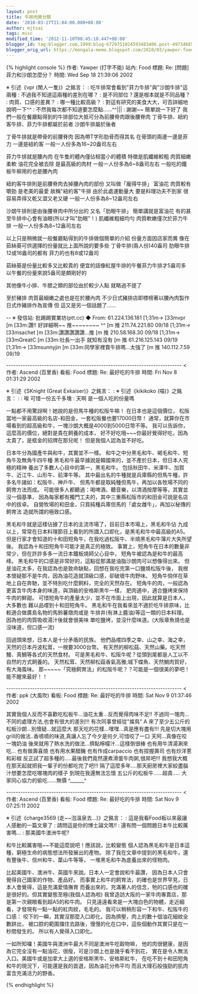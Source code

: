 ```yaml
---
layout: post
title: 牛排肉質分類
date: '2010-03-27T21:04:00.000+08:00'
author: mjtsai
tags: misc
modified_time: '2012-11-10T08:45:10.447+08:00'
blogger_id: tag:blogger.com,1999:blog-6729751024593483406.post-497346656228965240
blogger_orig_url: https://mongala-memo.blogspot.com/2010/03/yawper-food-re-wed-sep-18-213906-2002.html
---
```


<!--more-->

{% highlight console %}
作者: Yawper (打字不能) 站內: Food
標題: Re: [問題] 菲力和沙朗怎麼分？
時間: Wed Sep 18 21:39:06 2002

※ 引述《vpr (閒人一隻)》之銘言：
: 吃牛排常會看到"菲力牛排"與"沙朗牛排"這兩種
: 不過我不知道這兩種的差別在哪？
: 是不同部位？還是根本就是不同品種？
: 肉質、口感的差異？
: 哪一種比較高級？
: 對這有研究的美食大大，可否詳細地說明一下^^
: 不然我每次都不知道要怎麼點......^^|||
: 謝謝~~ 
簡單說一下好了
我們一般在餐廳點得到的牛排部位大抵可分為前腰脊肉跟後腰脊肉
丁骨牛排、紐約客牛排、菲力牛排都屬於前者  沙朗牛排屬於後者

丁骨牛排就是帶骨的前腰脊肉  因為帶T字形肋骨而得其名
在骨頭的兩邊一邊是菲力  一邊是紐約客  一般一人份多為16~20盎司左右

菲力牛排就是腰內肉  在牛隻的體內僅佔相當小的體積
特徵是肌纖維較粗  肉質細嫩柔軟  油花完全被去除  是最高級的肉材
一般一人份多為6~8盎司左右
一般吃的鐵板牛柳用的也是腰內肉

紐約客牛排則是前腰脊肉去掉腰內肉的部份  又叫做「龐得牛排」
富油花  肉質較有嚼勁  是老美的最愛  故稱"紐約客"牛排
由於此處運動量大  要是料理功夫不到家  很容易弄得又乾又澀又老又硬
一般一人份多為8~12盎司左右

沙朗牛排則是由後腰脊肉中所分出的  又名「肋眼牛排」
簡單講就是富油花  有的甚至牛排中心會有油眼(所以才叫"肋眼"！)
肌纖維粗細均勻  肉質軟嫩僅次於菲力牛排
一般一人份多為8~12盎司左右



以上只是稍微就一般餐廳點得到的牛排做個簡單的介紹  份量方面因店家而異
像在茹絲葵可供選擇的份量就比上面所說的要多些
丁骨牛排(兩人份)40盎司  肋眼牛排12或16盎司的都有  菲力的也有8或12盎司

茹絲葵是份量比較多又比較貴的  便宜的話像紅屋牛排的午餐菲力牛排才5盎司多
以午餐的份量來說5盎司是頗剛好的

其他像牛小排、牛膝之類的部位由於較少人點  就略過不提了


至於豬排  肉質最細嫩之處也是在於腰內肉
不少日式豬排店即標榜著以腰內肉製作日式炸豬排作為宣傳
但  這又是另一個話題了......

--
※ 發信站: 批踢踢實業坊(ptt.cc)
◆ From: 61.224.136.181
[1;31m→  [33mvpr [m [33m:讚!! 好詳細啊~~ 推~~~~~~~~ ^^ [m                   推  211.74.221.80 09/18
[1;31m→  [33msachet [m [33m:讚讚讚讚讚...推 [m                              推  210.58.168.30 09/18
[1;31m→  [33mGreatC [m [33m:社長一出手  就知有沒有 [m                       推 61.216.125.143 09/19
[1;31m→  [33msunnyjin [m [33m:同學家裡賣牛排嗎...太強了 [m                  推   140.112.7.59 09/19

-------------------------------------------------------------------------- < 
作者: Ascend (百里香) 看板: Food
標題: Re: 最好吃的牛排
時間: Fri Nov  8 01:31:29 2002

※ 引述《SKnight (Great Exkaiser)》之銘言：
: ※ 引述《kikikoko (喵)》之銘言：
: : 唉 可惜一份五千多塊
: 天啊  是一個人吃的份量嗎

一點都不用驚訝啊！她說的是但馬牛種的松阪牛嘛！
在日本也是這個價位，
松阪當地一家最高級的名店-和田金，一套松阪餐也要17000日幣！
通常，就算你在市場看到的超高級和牛，一塊沙朗大概是4000到5000日幣不等。
我可以告訴你，這麼高的價位，絕對是貴在飼養的成本，
好不好吃哦~~~你最好覺得好吃，因為太貴了，是框金的招牌在那兒呢！
但是我個人認為並不好吃。

日本牛分為國產牛與和牛，其實並不一樣。
和牛之中分黑毛和牛、褐毛和牛、短角牛及無角牛四牛種
黑毛和牛最早據說是韓國來的，並不產於日本，但日本人究極的精神
養出了多數人心目中的第一，黑毛和牛。
包括秋田牛、米澤牛、加賀牛、近江牛、山形牛、前澤牛等。
其中最出名的牛種就是兵庫縣的但馬牛種，許多名牛諸如：松阪牛、神戶牛、
但馬牛都是取純種但馬牛，再加以各牧場不同的飼育方法而成。
可能很多人都聽過：喝啤酒、聽音樂，以清酒按摩等等，其實並沒一個基準，
因為每家都有獨門工夫的，其中三重縣松阪市的和田金可說是名店中的拔卓。
自營牧場的和田金，只買純種兵庫但馬的「處女雌牛」，再加以秘傳的飼育法
造就所謂的極致口感。

黑毛和牛就是這樣佔據了日本的主流市場了，目前日本市場上，黑毛和牛佔
九成以上，常常在日本料理節目上看到的所謂入口即化，是黑毛和牛中最高級的A5。
但是行家才會知道的十和田短角牛，在我吃過松阪牛、半燒黑毛和牛簿片大失所望後。
我認為十和田短角牛可能才是真正的極致。
事實上，短角牛在日本的數量非常少，但在許許多多一流日本鐵板燒師父心目中，
短角牛被認為是和牛的最高峰。
黑毛和牛的口感是非常好的，這點從那滿是油脂沙朗肉可以想像得出來。
但是油花太多，在我認為也是致命缺點，回想在我吃完第一口鹽燒松阪牛後，
我根本懷疑那不是牛肉，因為油花造就頂級口感，卻破壞牛肉野味。
短角牛倘佯在草地上自在奔馳，並不特別吃什麼飼料，完全的天然存在。
短角牛的肉，一般認為更富含牛肉本身的味道，與頂級的安格斯黑牛一樣，
肥肉適中，適合鹽烤來保持牛肉的鮮甜。
可惜短角牛的產量太少，並不在市面上出現，因此就算是日本人，大多數也
難以品嚐到十和田短角牛。
黑毛和牛在我看來並不適於吃牛排原味，比較適合做廣島名物的馬鈴薯燉肉或是
牛排井(有淋上醬油)等這一類的日本料理。因為他的肉質吸收湯汁後就會很美味
單吃鹽烤，並沒什麼味道。(大阪章魚燒也是沒味道，但口感一流)

回過頭來想，日本人是十分矛盾的民族。
他們品嚐四季之幸、山之幸、海之幸，天然的日本丹波松茸，一根要3000台幣。
有天然的柳松菇、天然山藥。吃天然鰻、真鯛等各式的天然食材。
可是黑毛和牛、松阪牛呢？從頭到尾都是人工以不自然的方式飼養的。
天然松茸、天然柳松菇香氣高雅;城下蝶魚、天然鯛肉質好，有大海風味。
那~~~~~「究極飼育法」的松阪牛呢？？可能是一個很美的夢吧！能不醒來最好！！



-------------------------------------------------------------------------- < 
作者: ppk (大風吹) 看板: Food
標題: Re: 最好吃的牛排
時間: Sat Nov  9 01:37:46 2002

其實我個人反而不喜歡吃松板牛...油花太重...反而覺得肉味不足!!
不過同一塊肉...不同的處理方法,也會有很大的差別!!!
有次同事曾經從"燦鳥" A 來了至少五公斤的松板沙朗...別懷疑...就這麼大
那天吃的花樣...嘿嘿...真是應有盡有!!!
先是切大塊用grill的做法..香噴噴的味道,真讓人忘了今夕是何夕,可惜咬了一口
天阿...真像在咬一塊奶油
後來就用了熱水洗的做法...擠點檸檬汁...這樣倒很棒
也有用牛清湯涮來吃...
也有做壽喜燒
也有用水果醋醃
也有作成carpaccio
也有捏握壽司
也有炒洋蔥和彩椒
反正試了超多種的.....最後我們竟然還煮滑蛋牛肉粥,很屌吧!!!
我想我大概在那天起就把我一輩子的份都吃完了吧!!!
隔了這麼多年....那天廚房裡大家絞盡腦汁想要怎麼吃哪塊肉的樣子
到現在我還無法忘懷
五公斤的松板牛......超貴.....
大家同心協力的偷吃......無價 ^______^


-------------------------------------------------------------------------- < 
作者: Ascend (百里香) 看板: Food
標題: Re: 最好吃的牛排
時間: Sat Nov  9 07:25:11 2002

※ 引述《charge3569 (走~~泡溫泉去...)》之銘言：
:    這是我看Food板以來最讓人感動的一篇文章了
:    請問這是你的博士論文嗎!!
:    還有問一個問題日本牛比較厲害嗎...
:    那美國牛澳洲牛呢?

和牛比較厲害哦~~不能這麼說吧！應該說，比較變態
個人認為黑毛和牛是日本這種，窮極生命的病態想法所發展出的產物。
除了我在文章中提到的黑毛和牛，還有豐後牛、信州和牛、葉山牛等等，
一堆黑毛和牛為底養出來的怪物肉。

比起美國牛、澳洲牛、英國牛來說。日本人一定會說和牛最讚，
因為日本人只會覺得自己國家的作物、產品好。
而事實上和牛的飼育法，的確也是世界罕見，日本人會覺得，這是充滿愛情撫育
而養出來的，充滿著人的信念，牠的口感也的確是很好的。但其實變態至極(我個人認為啦)
我曾造訪大阪的一家牛肉專賣店，那是第一次親眼看到超A5的和牛肉。
只見遠遠看來是一大塊白色的物體，走近細看，才發現有一點一點的紅肉紋，毛毛的。
我可以稍稍形容一下和牛、松阪牛的口感：
咬下的一瞬，其實沒那麼入口即化，因為擠壓，肉上的數十個油花細紋全數跰出，
被口腔的範圍擋住去路後，慢慢的化在口中，這些個動作其實只是在一秒間發生的。
所以有人覺得入口即化。

一如所知囉！美國牛與澳洲牛最大不同是澳洲牛吃穀物嘛，
他的肉很健康，是因為它完全沒有一點油花，很瘦，可是沙朗上也是幾乎看不到花，
實在是令人無法入口。美國牛或是加拿大上選的安格斯黑牛、安格斯紅牛，
在吃不到十和田短角和牛的現況下，可能還是我的首選，因為油花分佈平均
而且大理石般強勁的肌肉富含充滿活力的野香。

{% endhighlight %}
